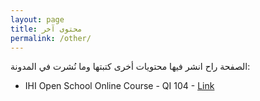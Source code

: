 ```yaml
---
layout: page
title: محتوى آخر
permalink: /other/
---
```


الصفحة راح انشر فيها محتويات أخرى كتبتها وما نُشرت في المدونة:
- IHI Open School Online Course - QI 104 - [Link](https://alioh.github.io/IHI-QI104)
